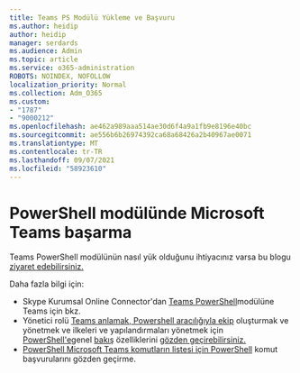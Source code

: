 ```yaml
---
title: Teams PS Modülü Yükleme ve Başvuru
ms.author: heidip
author: heidip
manager: serdards
ms.audience: Admin
ms.topic: article
ms.service: o365-administration
ROBOTS: NOINDEX, NOFOLLOW
localization_priority: Normal
ms.collection: Adm_O365
ms.custom:
- "1787"
- "9000212"
ms.openlocfilehash: ae462a989aaa514ae30d6f4a9a1fb9e8196e40bc
ms.sourcegitcommit: ae556b6b26974392ca68a68426a2b40967ae0071
ms.translationtype: MT
ms.contentlocale: tr-TR
ms.lasthandoff: 09/07/2021
ms.locfileid: "58923610"
---
```

# <a name="what-you-can-accomplish-with-microsoft-teams-powershell-module"></a>PowerShell modülünde Microsoft Teams başarma

Teams PowerShell modülünün nasıl yük olduğunu ihtiyacınız varsa bu blogu [ziyaret edebilirsiniz.](https://blogs.technet.microsoft.com/skypehybridguy/2017/11/07/microsoft-teams-powershell-support/)

Daha fazla bilgi için:

- Skype Kurumsal Online Connector'dan [Teams PowerShell](https://docs.microsoft.com/microsoftteams/teams-powershell-move-from-sfbo#how-to-migrate)modülüne Teams için bkz.
- Yönetici rolü [Teams anlamak, Powershell aracılığıyla ekip](https://docs.microsoft.com/MicrosoftTeams/teams-powershell-overview) oluşturmak ve yönetmek ve ilkeleri ve yapılandırmaları yönetmek için [PowerShell'e](https://docs.microsoft.com/MicrosoftTeams/teams-powershell-overview#creating-and-managing-teams-via-powershell)genel [bakış](https://docs.microsoft.com/MicrosoftTeams/teams-powershell-overview#managing-policies-via-powershell) özelliklerini [gözden geçirebilirsiniz.](https://docs.microsoft.com/MicrosoftTeams/teams-powershell-overview#managing-configurations-via-powershell) [](https://docs.microsoft.com/MicrosoftTeams/using-admin-roles) 
- [PowerShell Microsoft Teams komutların listesi için PowerShell](https://docs.microsoft.com/powershell/module/teams/?view=teams-ps) komut başvurularını gözden geçirme. 
